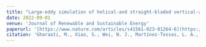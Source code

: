 ```yaml
---
title: "Large-eddy simulation of helical-and straight-bladed vertical-axis wind turbines in boundary layer turbulence"
date: 2022-09-01
venue: 'Journal of Renewable and Sustainable Energy'
paperurl: '[https://www.nature.com/articles/s41561-023-01264-6](https://pubs.aip.org/aip/jrse/article/14/5/053301/2843977)'
citation: 'Gharaati, M., Xiao, S., Wei, N. J., Martínez-Tossas, L. A., Dabiri, J. O., & Yang, D. (2022). Large-eddy simulation of helical-and straight-bladed vertical-axis wind turbines in boundary layer turbulence. Journal of Renewable and Sustainable Energy, 14(5).'
---
```

